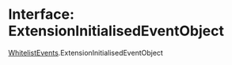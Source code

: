 # Interface: ExtensionInitialisedEventObject

[WhitelistEvents](../modules/WhitelistEvents.md).ExtensionInitialisedEventObject
